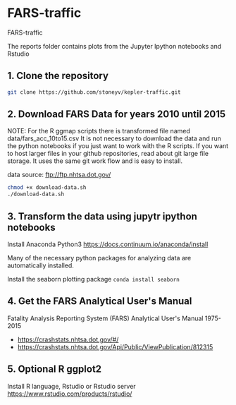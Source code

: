 # FARS-traffic
FARS-traffic

The reports folder contains plots from the Jupyter Ipython notebooks and Rstudio

## 1. Clone the repository  
```bash
git clone https://github.com/stoneyv/kepler-traffic.git
```

## 2. Download FARS Data for years 2010 until 2015

NOTE: For the R ggmap scripts there is transformed file named data/fars_acc_10to15.csv  It is not necessary to download the data and run the python notebooks if you just want to work with the R scripts.  If you want to host larger files in your github repositories, read about git large file storage.  It uses the same git work flow and is easy to install.

data source: ftp://ftp.nhtsa.dot.gov/

```bash
chmod +x download-data.sh
./download-data.sh
``` 

## 3. Transform the data using jupytr ipython notebooks

Install Anaconda Python3
https://docs.continuum.io/anaconda/install

Many of the necessary python packages for analyzing data are automatically installed.

Install the seaborn plotting package
`conda install seaborn`


## 4. Get the FARS Analytical User's Manual
Fatality Analysis Reporting System (FARS) Analytical User's Manual 1975-2015
*  https://crashstats.nhtsa.dot.gov/#/
*  https://crashstats.nhtsa.dot.gov/Api/Public/ViewPublication/812315


## 5. Optional R ggplot2
Install R language, Rstudio or Rstudio server
https://www.rstudio.com/products/rstudio/

